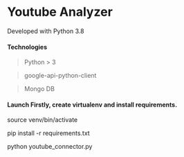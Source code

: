 # Youtube Analyzer

Developed with Python 3.8

#### Technologies

> Python > 3

> google-api-python-client

> Mongo DB
#### Launch Firstly, create virtualenv and install requirements.

source venv/bin/activate

pip install -r requirements.txt

python youtube_connector.py
